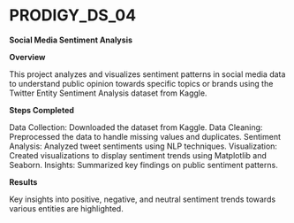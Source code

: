 # PRODIGY_DS_04

**Social Media Sentiment Analysis**

**Overview**

This project analyzes and visualizes sentiment patterns in social media data to understand public opinion towards specific topics or brands using the Twitter Entity Sentiment Analysis dataset from Kaggle.

**Steps Completed**

Data Collection: Downloaded the dataset from Kaggle.
Data Cleaning: Preprocessed the data to handle missing values and duplicates.
Sentiment Analysis: Analyzed tweet sentiments using NLP techniques.
Visualization: Created visualizations to display sentiment trends using Matplotlib and Seaborn.
Insights: Summarized key findings on public sentiment patterns.

**Results**

Key insights into positive, negative, and neutral sentiment trends towards various entities are highlighted.

 

